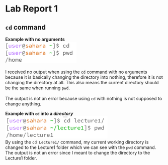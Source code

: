 # **Lab Report 1**
## `cd` command <br/>

**Example with no arguments** <br/>
![Image](images/example1.png) <br/>
<br/>
I received no output when using the `cd` command with no arguments because it is basically changing the directory into nothing, therefore it is not changing the directory at all. This also means the current directory should be the same when running `pwd`.<br/>
<br/>
The output is not an error because using `cd` with nothing is not supposed to change anything.

**Example with `cd` into a *directory*** <br/>
![Image](images/example2.png) <br/>
By using the `cd Lecture1/` command, my current working directory is changed to the Lecture1 folder which we can see with the `pwd` command. <br/>
The output is not an error since I meant to change the directory to the Lecture1 folder.

